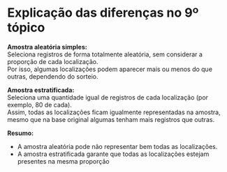 # Explicação das diferenças no 9º tópico

**Amostra aleatória simples:**  
Seleciona registros de forma totalmente aleatória, sem considerar a proporção de cada localização.  
Por isso, algumas localizações podem aparecer mais ou menos do que outras, dependendo do sorteio.

**Amostra estratificada:**  
Seleciona uma quantidade igual de registros de cada localização (por exemplo, 80 de cada).  
Assim, todas as localizações ficam igualmente representadas na amostra, mesmo que na base original algumas tenham mais registros que outras.

**Resumo:**  
- A amostra aleatória pode não representar bem todas as localizações.
- A amostra estratificada garante que todas as localizações estejam presentes na mesma proporção
